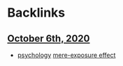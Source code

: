 
# Backlinks
## [October 6th, 2020](<October 6th, 2020.md>)
- [psychology](<psychology.md>) [mere-exposure effect](<mere-exposure effect.md>)

